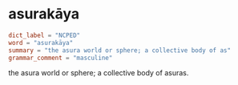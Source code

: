# asurakāya

``` toml
dict_label = "NCPED"
word = "asurakāya"
summary = "the asura world or sphere; a collective body of as"
grammar_comment = "masculine"
```

the asura world or sphere; a collective body of asuras.

